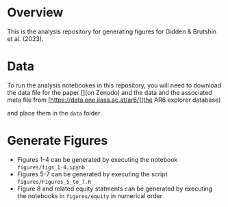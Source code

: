 # Overview

This is the analysis repository for generating figures for Gidden & Brutshin et al. (2023).

# Data

To run the analysis notebookes in this repository, you will need to download the
data file for the paper
[](on Zenodo) and the data and the associated meta file from 
[https://data.ene.iiasa.ac.at/ar6/](the AR6 explorer database)

and place them in the `data` folder

# Generate Figures

- Figures 1-4 can be generated by executing the notebook `figures/figs_1-4.ipynb`
- Figures 5-7 can be generated by executing the script `figures/Figures_5_to_7.R`
- Figure 8 and related equity statments can be generated by executing the notebooks in `figures/equity` in numerical order
